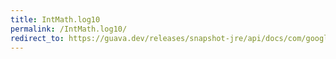 ```yaml
---
title: IntMath.log10
permalink: /IntMath.log10/
redirect_to: https://guava.dev/releases/snapshot-jre/api/docs/com/google/common/math/IntMath.html#log10-int-java.math.RoundingMode-
---
```


